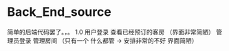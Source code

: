# Back_End_source
简单的后端代码罢了。，。
1.0 用户登录 查看已经预订的客房 （界面非常简陋）
    管理员登录 管理房间 （只有一个 什么都管 -> 安排非常的不好 界面简陋）
   
